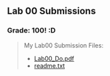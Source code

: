 ## Lab 00 Submissions 

### Grade: 100! :D 


>My Lab00 Submission Files: 
>* [Lab00_Do.pdf](https://github.com/odnaiviv/CSC-4360/blob/main/Labs/00/Lab00_Do.pdf) 
>* [readme.txt](https://github.com/odnaiviv/CSC-4360/blob/main/Labs/00/readme.txt) 

